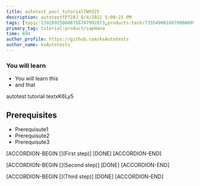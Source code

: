 ```yaml
---
title: autotest_pool_tutorialTWh325
description: autotestfP728J_8/4/2021 5:09:23 PM
tags: [topic:139269250608756787992873,products:tech/73554900100700000996,tutorial:experience/advanced]
primary_tag: tutorial:product/sapHana
time: 894
author_profile: https://github.com/ksAutotests
author_name: ksAutotests
---
```

### You will learn
- You will learn this
- and that

autotest tutorial textxK6Ly5

## Prerequisites
- Prerequisute1
- Prerequisute2
- Prerequisute3

[ACCORDION-BEGIN [](First step)]
[DONE]
[ACCORDION-END]

[ACCORDION-BEGIN [](Second step)]
[DONE]
[ACCORDION-END]

[ACCORDION-BEGIN [](Third step)]
[DONE]
[ACCORDION-END]

